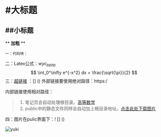 # #大标题 

## ##小标题

** **加粗**  **

```
一：代码块：
```

二：Latex公式：$wyc_{bbhb}$
$$
\int_0^\infty e^{-x^2} dx = \frac{\sqrt{\pi}}{2}
$$
三：[超链接](https://www.google.com) ：[] () 外部链接要使用绝对路径：https:/

内部链接使用相对路径：

> 1. 笔记页会自动处理根目录。[高等数学](/math/calculus/main.md)
> 1. public中的静态文件同样会自动加上根目录地址。[点击此处下载图片](/01.jpg)


四：图片在pulic界面下：! [] () 

![yuki](/02.jpg)

